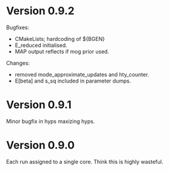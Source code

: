 # Version 0.9.2
Bugfixes:
- CMakeLists; hardcoding of ${BGEN}
- E_reduced initialised.
- MAP output reflects if mog prior used.

Changes:
- removed mode_approximate_updates and hty_counter.
- E[beta] and s_sq included in parameter dumps.

# Version 0.9.1
Minor bugfix in hyps maxizing hyps.

# Version 0.9.0
Each run assigned to a single core. Think this is highly wasteful.

